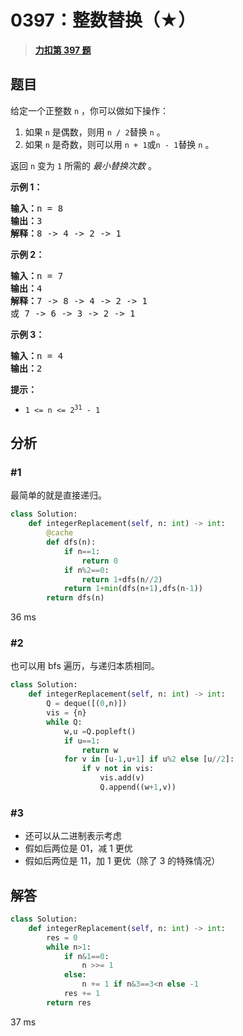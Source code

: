 # 0397：整数替换（★）


> <u>**[力扣第 397 题](https://leetcode.cn/problems/integer-replacement/)**</u>

## 题目

<p>给定一个正整数 <code>n</code> ，你可以做如下操作：</p>

<ol>
<li>如果 <code>n</code><em> </em>是偶数，则用 <code>n / 2</code>替换 <code>n</code><em> </em>。</li>
<li>如果 <code>n</code><em> </em>是奇数，则可以用 <code>n + 1</code>或<code>n - 1</code>替换 <code>n</code> 。</li>
</ol>

<p>返回 <code>n</code><em> </em>变为 <code>1</code> 所需的 <em>最小替换次数</em> 。</p>



<p><strong>示例 1：</strong></p>

<pre>
<strong>输入：</strong>n = 8
<strong>输出：</strong>3
<strong>解释：</strong>8 -&gt; 4 -&gt; 2 -&gt; 1
</pre>

<p><strong>示例 2：</strong></p>

<pre>
<strong>输入：</strong>n = 7
<strong>输出：</strong>4
<strong>解释：</strong>7 -&gt; 8 -&gt; 4 -&gt; 2 -&gt; 1
或 7 -&gt; 6 -&gt; 3 -&gt; 2 -&gt; 1
</pre>

<p><strong>示例 3：</strong></p>

<pre>
<strong>输入：</strong>n = 4
<strong>输出：</strong>2
</pre>



<p><strong>提示：</strong></p>

<ul>
<li><code>1 &lt;= n &lt;= 2<sup>31</sup> - 1</code></li>
</ul>




## 分析

### #1

最简单的就是直接递归。

```python
class Solution:
    def integerReplacement(self, n: int) -> int:
        @cache
        def dfs(n):
            if n==1:
                return 0
            if n%2==0:
                return 1+dfs(n//2)
            return 1+min(dfs(n+1),dfs(n-1))
        return dfs(n)
```
36 ms

### #2
也可以用 bfs 遍历，与递归本质相同。
```python
class Solution:
    def integerReplacement(self, n: int) -> int:
        Q = deque([(0,n)])
        vis = {n}
        while Q:
            w,u =Q.popleft()
            if u==1:
                return w
            for v in [u-1,u+1] if u%2 else [u//2]:
                if v not in vis:
                    vis.add(v)
                    Q.append((w+1,v))
```

### #3

- 还可以从二进制表示考虑
- 假如后两位是 01，减 1 更优
- 假如后两位是 11，加 1 更优（除了 3 的特殊情况）
## 解答

```python
class Solution:
    def integerReplacement(self, n: int) -> int:
        res = 0
        while n>1:
            if n&1==0:
                n >>= 1
            else:
                n += 1 if n&3==3<n else -1
            res += 1
        return res
```
37 ms


